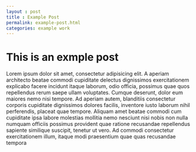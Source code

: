 ```yaml
---
layout : post
title : Example Post
permalink: example-post.html
categories: example work
---
```



# This is an exmple post

Lorem ipsum dolor sit amet, consectetur adipisicing elit. A aperiam architecto beatae commodi cupiditate delectus dignissimos exercitationem explicabo facere incidunt itaque laborum, odio officia, possimus quae quos repellendus rerum saepe ullam voluptates. Cumque deserunt, dolor eum maiores nemo nisi tempore. Ad aperiam autem, blanditiis consectetur corporis cupiditate dignissimos dolores facilis, inventore iusto laborum nihil perferendis, placeat quae tempore. Aliquam amet beatae commodi cum cupiditate ipsa labore molestias mollitia nemo nesciunt nisi nobis non nulla numquam officiis possimus provident quae ratione recusandae repellendus sapiente similique suscipit, tenetur ut vero. Ad commodi consectetur exercitationem illum, itaque modi praesentium quae quas recusandae tempora